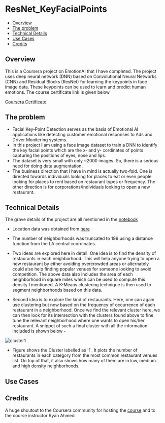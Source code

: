 # ResNet_KeyFacialPoints

- [Overview](#overview)
- [The problem](#the-problem)
- [Technical Details](#technical-details)
- [Use Cases](#use-cases)
- [Credits](#credits)


## Overview

This is a Coursera project on EmotionAI that I have completed. The project uses deep neural network (DNN) based on Convolutional Neural Networks (CNN) and Residual Blocks (ResNet) for learning the keypoints in face image data. These keypoints can be used to learn and predict human emotions. The course certificate link is given below

[Coursera Certificate](https://www.coursera.org/account/accomplishments/certificate/KQACF3CSLKL8)

## The problem

- Facial Key-Point Detection serves as the basis of Emotional AI applications like detecting customer emotional responses to Ads and Driver Monitering systems.
- In this project I am using a face image dataset to train a DNN to identify the key facial points which are the x- and y- cordinates of points capturing the positions of eyes, nose and lips.
- The dataset is very small with only ~2000 images. So, there is a serious need for doing data augmentation.
- The business direction that I have in mind is actually two-fold. One is directed towards individuals looking for places to eat or even people looking for places to rent based on restaurant types or frequency. The other direction is for corporations/individuals looking to open a new restaurant.

## Technical Details

The grave details of the project are all mentioned in the [notebook](https://github.com/jyotisman-ds/Coursera_Capstone/blob/master/Exploring%20LA%20restaurants.ipynb)

- Location data was obtained from  [here](https://usc.data.socrata.com/dataset/Los-Angeles-Neighborhood-Map/r8qd-yxsr)

- The number of neighborhoods was truncated to 199 using a distance function from the LA central coordinates.

- Two ideas are explored here in detail. One idea is to find the density of restaurants in each neighborhood. This will help anyone trying to open a new restaurant by either avoiding overcrowded areas or alternately could also help finding popular venues for someone looking to avoid competition. The above data also includes the area of each neighborhood in square miles which can be used to compute this density I mentioned. A K-Means clustering technique is then used to segment neighborhoods based on this data.

- Second idea is to explore the kind of restaurants. Here, one can again use clustering but now based on the frequency of occurrence of each restaurant in a neighborhood. Once we find the relevant cluster here, we can then look for its intersection with the clusters found above to fine tune the relevant neighborhood where one wants to open his/her restaurant. A snippet of such a final cluster with all the information included is shown below -

![cluster1](/images/cluster_1.png)

- Figure shows the Cluster labelled as '1'. It plots the number of restaurants in each category from the most common restaurant venues list. On top of that, it also shows how many of them are in low, medium and high density neighborhoods.

## Use Cases



## Credits
A huge shoutout to the Coursera community for hosting the [course](https://www.coursera.org/projects/facial-key-point-detection) and to the course instructor Ryan Ahmed.

